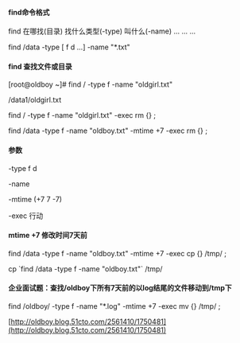 #### find命令格式

find 在哪找\(目录\) 找什么类型\(-type\) 叫什么\(-name\) ... ... ...

find /data -type \[ f d ...\] -name "\*.txt"

#### find 查找文件或目录

\[root@oldboy ~\]\# find / -type f -name "oldgirl.txt"

/data1/oldgirl.txt

find / -type f -name "oldgirl.txt" -exec rm {} \;

find /data -type f -name "oldboy.txt" -mtime +7 -exec rm {} \;

#### 参数

-type f d

-name

-mtime \(+7 7 -7\)

-exec 行动

#### mtime +7 修改时间7天前

find /data -type f -name "oldboy.txt" -mtime +7 -exec cp {} /tmp/ \;

cp \`find /data -type f -name "oldboy.txt"\` /tmp/

#### 企业面试题：查找/oldboy下所有7天前的以log结尾的文件移动到/tmp下

find /oldboy/ -type f -name "\*.log" -mtime +7 -exec mv {} /tmp/ \;

[http://oldboy.blog.51cto.com/2561410/1750481](http://oldboy.blog.51cto.com/2561410/1750481)

